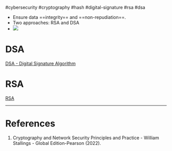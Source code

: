 #cybersecurity #cryptography  #hash #digital-signature #rsa #dsa 

- Ensure data ==integrity== and ==non-repudiation==.
- Two approaches: RSA and DSA
- ![](Pasted%20image%2020240512135727.png)
# DSA 
[DSA - Digital Signature Algorithm](DSA%20-%20Digital%20Signature%20Algorithm.md) 

# RSA
[RSA](RSA.md)

---
# References
1. Cryptography and Network Security Principles and Practice - William Stallings -  Global Edition-Pearson (2022).